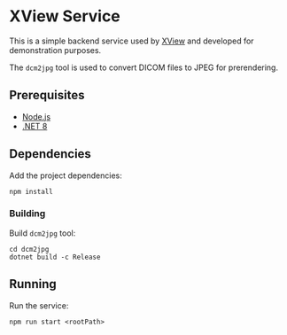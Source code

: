 # XView Service

This is a simple backend service used by [XView](https://github.com/iberisoft/x-view.git) and developed for demonstration purposes.

The `dcm2jpg` tool is used to convert DICOM files to JPEG for prerendering.

## Prerequisites

* [Node.js](https://nodejs.org)
* [.NET 8](https://dotnet.microsoft.com/en-us/download/dotnet/8.0)

## Dependencies

Add the project dependencies:
```
npm install
```

### Building ###

Build `dcm2jpg` tool:
```
cd dcm2jpg
dotnet build -c Release
```

## Running

Run the service:
```
npm run start <rootPath>
```
